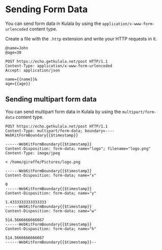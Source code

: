 # Sending Form Data

You can send form data in Kulala by
using the `application/x-www-form-urlencoded` content type.

Create a file with the `.http` extension and write your HTTP requests in it.

```http title="examples.http"
@name=John
@age=30

POST https://echo.getkulala.net/post HTTP/1.1
Content-Type: application/x-www-form-urlencoded
Accept: application/json

name={{name}}&
age={{age}}
```

## Sending multipart form data

You can send multipart form data in Kulala by
using the `multipart/form-data` content type.

```http title="multipart.http"
POST https://echo.getkulala.net/post HTTP/1.1
Content-Type: multipart/form-data; boundary=----WebKitFormBoundary{{$timestamp}}

------WebKitFormBoundary{{$timestamp}}
Content-Disposition: form-data; name="logo"; filename="logo.png"
Content-Type: image/jpeg

< /home/giraffe/Pictures/logo.png

------WebKitFormBoundary{{$timestamp}}
Content-Disposition: form-data; name="x"

0
------WebKitFormBoundary{{$timestamp}}
Content-Disposition: form-data; name="y"

1.4333333333333333
------WebKitFormBoundary{{$timestamp}}
Content-Disposition: form-data; name="w"

514.5666666666667
------WebKitFormBoundary{{$timestamp}}
Content-Disposition: form-data; name="h"

514.5666666666667
------WebKitFormBoundary{{$timestamp}}--
```
